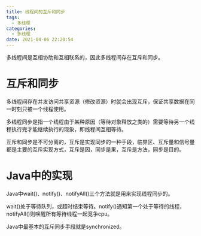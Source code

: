 ```yaml
---
title: 线程间的互斥和同步
tags:
  - 多线程
categories:
  - 多线程
date: 2021-04-06 22:20:54
---
```



多线程间是互相协助和互相联系的，因此多线程间存在互斥和同步。

<!-- more  -->

# 互斥和同步

多线程间存在并发访问共享资源（修改资源）时就会出现互斥，保证共享数据在同一时刻只被一个线程使用。

多线程同步是指一个线程由于某种原因（等待对象释放之类的）需要等待另一个线程执行完才能继续执行的现象，即线程间互相等待。

互斥和同步是不可分离的，互斥是实现同步的一种手段，临界区、互斥量和信号量都是主要的互斥实现方式，互斥是因，同步是果，互斥是方法，同步是目的。

# Java中的实现

Java中wait()、notify()、notifyAll()三个方法就是用来实现线程同步的。

wait()处于等待队列，或超时结束等待。notify()通知第一个处于等待的线程，notifyAll()则唤醒所有等待线程一起竞争cpu。

Java中最基本的互斥同步手段就是synchronized。